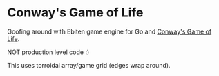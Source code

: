 # Conway's Game of Life

Goofing around with Ebiten game engine for Go and [Conway's Game of Life](https://en.wikipedia.org/wiki/Conway%27s_Game_of_Life).

NOT production level code :)

This uses torroidal array/game grid (edges wrap around).

